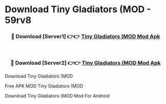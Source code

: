 # Download Tiny Gladiators (MOD - 59rv8



<div align="center">
<h3>🔴 Download [Server1] 👉👉 <a href="https://momento.my/?title=Tiny_Gladiators_(MOD">Tiny Gladiators (MOD Mod Apk</a></h3><br>

<h3>🔴 Download [Server2] 👉👉 <a href="https://momento.my/?title=Tiny_Gladiators_(MOD">Tiny Gladiators (MOD Mod Apk</a></h3>
</div>



Download Tiny Gladiators (MOD 

Free APK MOD Tiny Gladiators (MOD 

Download Tiny Gladiators (MOD Mod For Android
